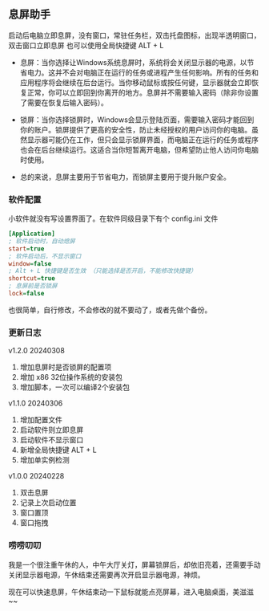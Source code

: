 ## 息屏助手

启动后电脑立即息屏，没有窗口，常驻任务栏，双击托盘图标，出现半透明窗口，双击窗口立即息屏
也可以使用全局快捷键 ALT + L

* 息屏：当你选择让Windows系统息屏时，系统将会关闭显示器的电源，以节省电力。这并不会对电脑正在运行的任务或进程产生任何影响。所有的任务和应用程序将会继续在后台运行。当你移动鼠标或按任何键，显示器就会立即恢复正常，你可以立即回到你离开的地方。息屏并不需要输入密码（除非你设置了需要在恢复后输入密码）。
* 锁屏：当你选择锁屏时，Windows会显示登陆页面，需要输入密码才能回到你的账户。锁屏提供了更高的安全性，防止未经授权的用户访问你的电脑。虽然显示器可能仍在工作，但只会显示锁屏界面，而电脑正在运行的任务或程序也会在后台继续运行。这适合当你短暂离开电脑，但希望防止他人访问你电脑时使用。

* 总的来说，息屏主要用于节省电力，而锁屏主要用于提升账户安全。

### 软件配置
小软件就没有写设置界面了。在软件同级目录下有个 config.ini 文件
```ini
[Application]
; 软件启动时，自动熄屏
start=true
; 软件启动后，不显示窗口
window=false
; Alt + L 快捷键是否生效 （只能选择是否开启，不能修改快捷键）
shortcut=true
; 息屏前是否锁屏
lock=false
```
也很简单，自行修改，不会修改的就不要动了，或者先做个备份。

### 更新日志

v1.2.0 20240308
1. 增加息屏时是否锁屏的配置项
2. 增加 x86 32位操作系统的安装包
3. 增加脚本，一次可以编译2个安装包

v1.1.0 20240306
1. 增加配置文件
2. 启动软件则立即息屏
3. 启动软件不显示窗口
4. 新增全局快捷键 ALT + L
5. 增加单实例检测

v1.0.0 20240228
1. 双击息屏
2. 记录上次启动位置
3. 窗口置顶
4. 窗口拖拽

### 唠唠叨叨
我是一个很注重午休的人，中午大厅关灯，屏幕锁屏后，却依旧亮着，还需要手动关闭显示器电源，午休结束还需要再次开启显示器电源，神烦。

现在可以快速息屏，午休结束动一下鼠标就能点亮屏幕，进入电脑桌面，美滋滋~~
